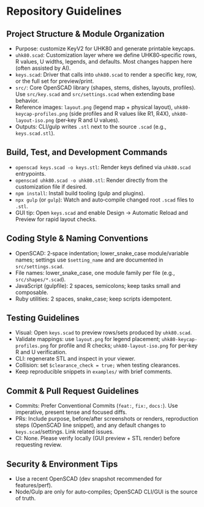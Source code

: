 # Repository Guidelines

## Project Structure & Module Organization
- Purpose: customize KeyV2 for UHK80 and generate printable keycaps.
- `uhk80.scad`: Customization layer where we define UHK80‑specific rows, R values, U widths, legends, and defaults. Most changes happen here (often assisted by AI).
- `keys.scad`: Driver that calls into `uhk80.scad` to render a specific key, row, or the full set for preview/print.
- `src/`: Core OpenSCAD library (shapes, stems, dishes, layouts, profiles). Use `src/key.scad` and `src/settings.scad` when extending base behavior.
- Reference images: `layout.png` (legend map + physical layout), `uhk80-keycap-profiles.png` (side profiles and R values like R1, R4X), `uhk80-layout-iso.png` (per‑key R and U values).
- Outputs: CLI/gulp writes `.stl` next to the source `.scad` (e.g., `keys.scad.stl`).

## Build, Test, and Development Commands
- `openscad keys.scad -o keys.stl`: Render keys defined via `uhk80.scad` entrypoints.
- `openscad uhk80.scad -o uhk80.stl`: Render directly from the customization file if desired.
- `npm install`: Install build tooling (gulp and plugins).
- `npx gulp` (or `gulp`): Watch and auto‑compile changed root `.scad` files to `.stl`.
- GUI tip: Open `keys.scad` and enable Design → Automatic Reload and Preview for rapid layout checks.

## Coding Style & Naming Conventions
- OpenSCAD: 2‑space indentation; lower_snake_case module/variable names; settings use `$setting_name` and are documented in `src/settings.scad`.
- File names: lower_snake_case, one module family per file (e.g., `src/shapes/*.scad`).
- JavaScript (gulpfile): 2 spaces, semicolons; keep tasks small and composable.
- Ruby utilities: 2 spaces, snake_case; keep scripts idempotent.

## Testing Guidelines
- Visual: Open `keys.scad` to preview rows/sets produced by `uhk80.scad`.
- Validate mappings: use `layout.png` for legend placement; `uhk80-keycap-profiles.png` for profile and R checks; `uhk80-layout-iso.png` for per‑key R and U verification.
- CLI: regenerate STL and inspect in your viewer.
- Collision: set `$clearance_check = true;` when testing clearances.
- Keep reproducible snippets in `examples/` with brief comments.

## Commit & Pull Request Guidelines
- Commits: Prefer Conventional Commits (`feat:`, `fix:`, `docs:`). Use imperative, present tense and focused diffs.
- PRs: Include purpose, before/after screenshots or renders, reproduction steps (OpenSCAD line snippet), and any default changes to `keys.scad`/settings. Link related issues.
- CI: None. Please verify locally (GUI preview + STL render) before requesting review.

## Security & Environment Tips
- Use a recent OpenSCAD (dev snapshot recommended for features/perf).
- Node/Gulp are only for auto‑compiles; OpenSCAD CLI/GUI is the source of truth.
